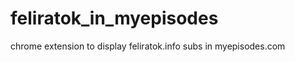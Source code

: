 feliratok_in_myepisodes
=======================

chrome extension to display feliratok.info subs in myepisodes.com
